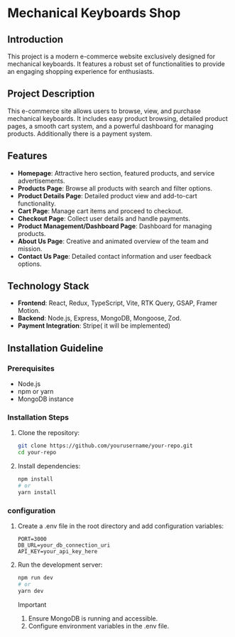 # Mechanical Keyboards Shop

## Introduction

This project is a modern e-commerce website exclusively designed for mechanical keyboards. It features a robust set of functionalities to provide an engaging shopping experience for enthusiasts.

## Project Description

This e-commerce site allows users to browse, view, and purchase mechanical keyboards. It includes easy product browsing, detailed product pages, a smooth cart system, and a powerful dashboard for managing products. Additionally there is a payment system.

## Features

- **Homepage**: Attractive hero section, featured products, and service advertisements.
- **Products Page**: Browse all products with search and filter options.
- **Product Details Page**: Detailed product view and add-to-cart functionality.
- **Cart Page**: Manage cart items and proceed to checkout.
- **Checkout Page**: Collect user details and handle payments.
- **Product Management/Dashboard Page**: Dashboard for managing products.
- **About Us Page**: Creative and animated overview of the team and mission.
- **Contact Us Page**: Detailed contact information and user feedback options.

## Technology Stack

- **Frontend**: React, Redux, TypeScript, Vite, RTK Query, GSAP, Framer Motion.
- **Backend**: Node.js, Express, MongoDB, Mongoose, Zod.
- **Payment Integration**: Stripe( it will be implemented)

## Installation Guideline

### Prerequisites

- Node.js
- npm or yarn
- MongoDB instance

### Installation Steps

1. Clone the repository:
   ```bash
   git clone https://github.com/yourusername/your-repo.git
   cd your-repo
   ```
2. Install dependencies:
   ```zsh
   npm install
   # or
   yarn install
   ```

### configuration

1. Create a .env file in the root directory and add configuration variables:
   ```dotnetcli
   PORT=3000
   DB_URL=your_db_connection_uri
   API_KEY=your_api_key_here
   ```
2. Run the development server:
   ```bash
   npm run dev
   # or
   yarn dev
   ```
   > [!IMPORTANT]
   1. Ensure MongoDB is running and accessible.
   2. Configure environment variables in the .env file.
